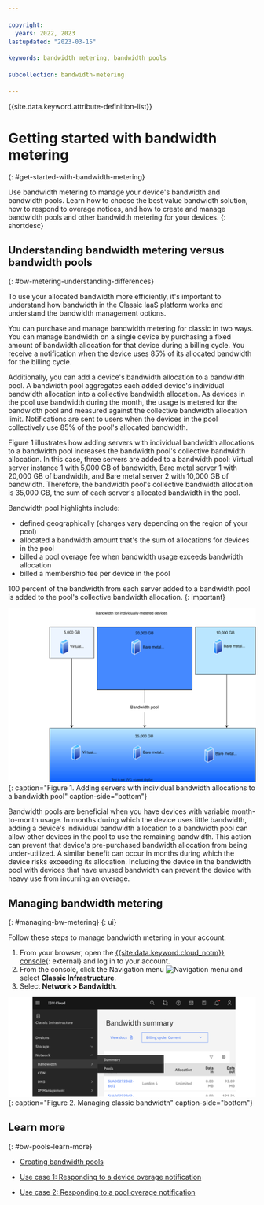 ```yaml
---

copyright:
  years: 2022, 2023
lastupdated: "2023-03-15"

keywords: bandwidth metering, bandwidth pools

subcollection: bandwidth-metering

---
```


{{site.data.keyword.attribute-definition-list}}

# Getting started with bandwidth metering
{: #get-started-with-bandwidth-metering}

Use bandwidth metering to manage your device's bandwidth and bandwidth pools. Learn how to choose the best value bandwidth solution, how to respond to overage notices, and how to create and manage bandwidth pools and other bandwidth metering for your devices. 
{: shortdesc}

## Understanding bandwidth metering versus bandwidth pools
{: #bw-metering-understanding-differences}

To use your allocated bandwidth more efficiently, it's important to understand how bandwidth in the Classic IaaS platform works and understand the bandwidth management options. 

You can purchase and manage bandwidth metering for classic in two ways. You can manage bandwidth on a single device by purchasing a fixed amount of bandwidth allocation for that device during a billing cycle. You receive a notification when the device uses 85% of its allocated bandwidth for the billing cycle.

Additionally, you can add a device's bandwidth allocation to a bandwidth pool. A bandwidth pool aggregates each added device's individual bandwidth allocation into a collective bandwidth allocation. As devices in the pool use bandwidth during the month, the usage is metered for the bandwidth pool and measured against the collective bandwidth allocation limit. Notifications are sent to users when the devices in the pool collectively use 85% of the pool's allocated bandwidth. 

Figure 1 illustrates how adding servers with individual bandwidth allocations to a bandwidth pool increases the bandwidth pool's collective bandwidth allocation. In this case, three servers are added to a bandwidth pool: Virtual server instance 1 with 5,000 GB of bandwidth, Bare metal server 1 with 20,000 GB of bandwidth, and Bare metal server 2 with 10,000 GB of bandwidth. Therefore, the bandwidth pool's collective bandwidth allocation is 35,000 GB, the sum of each server's allocated bandwidth in the pool. 

Bandwidth pool highlights include: 

- defined geographically (charges vary depending on the region of your pool)
- allocated a bandwidth amount that's the sum of allocations for devices in the pool
- billed a pool overage fee when bandwidth usage exceeds bandwidth allocation
- billed a membership fee per device in the pool

100 percent of the bandwidth from each server added to a bandwidth pool is added to the pool's collective bandwidth allocation. 
{: important}

![Adding servers with individual bandwidth allocations to a bandwidth pool](images/comparing-bw-services.svg "Adding servers with individual bandwidth allocations to a bandwidth pool"){: caption="Figure 1. Adding servers with individual bandwidth allocations to a bandwidth pool" caption-side="bottom"}

Bandwidth pools are beneficial when you have devices with variable month-to-month usage. In months during which the device uses little bandwidth, adding a device's individual bandwidth allocation to a bandwidth pool can allow other devices in the pool to use the remaining bandwidth. This action can prevent that device's pre-purchased bandwidth allocation from being under-utilized. A similar benefit can occur in months during which the device risks exceeding its allocation. Including the device in the bandwidth pool with devices that have unused bandwidth can prevent the device with heavy use from incurring an overage. 

## Managing bandwidth metering
{: #managing-bw-metering}
{: ui}

Follow these steps to manage bandwidth metering in your account:

1. From your browser, open the [{{site.data.keyword.cloud_notm}} console](/login){: external} and log in to your account.
1. From the console, click the Navigation menu ![Navigation menu](../../icons/icon_hamburger.svg) and select **Classic Infrastructure**.
1. Select **Network > Bandwidth**. 

![Managing classic bandwidth](images/classic-bandwidth-ui.svg "Managing classic bandwidth"){: caption="Figure 2. Managing classic bandwidth" caption-side="bottom"}

## Learn more
{: #bw-pools-learn-more} 

- [Creating bandwidth pools](/docs/bandwidth-services?topic=bandwidth-services-how-to-create-ibm-cloud-bandwidth-pools)

- [Use case 1: Responding to a device overage notification](/docs/bandwidth-metering?topic=bandwidth-metering-about-bandwidth-metering&interface=ui#bw-how-to-respond-device-overage)

- [Use case 2: Responding to a pool overage notification](/docs/bandwidth-metering?topic=bandwidth-metering-about-bandwidth-metering&interface=ui#bw-how-to-respond-pool-overage)

